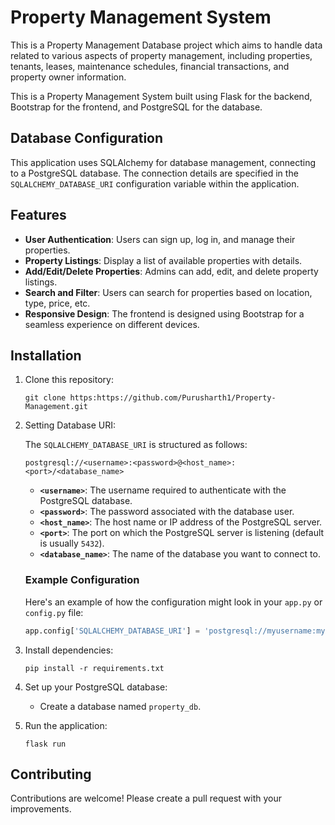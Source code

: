 # Property Management System
This is a Property Management Database project which aims to handle data related to various aspects of property management, including properties, tenants, leases, maintenance schedules, financial transactions, and property owner information.

This is a Property Management System built using Flask for the backend, Bootstrap for the frontend, and PostgreSQL for the database.

## Database Configuration

This application uses SQLAlchemy for database management, connecting to a PostgreSQL database. The connection details are specified in the `SQLALCHEMY_DATABASE_URI` configuration variable within the application.

## Features

- **User Authentication**: Users can sign up, log in, and manage their properties.
- **Property Listings**: Display a list of available properties with details.
- **Add/Edit/Delete Properties**: Admins can add, edit, and delete property listings.
- **Search and Filter**: Users can search for properties based on location, type, price, etc.
- **Responsive Design**: The frontend is designed using Bootstrap for a seamless experience on different devices.

## Installation

1. Clone this repository:
   ```
   git clone https:https://github.com/Purusharth1/Property-Management.git
   ```

2. Setting Database URI:

   The `SQLALCHEMY_DATABASE_URI` is structured as follows:

   ```
   postgresql://<username>:<password>@<host_name>:<port>/<database_name>
   ```

   - **`<username>`**: The username required to authenticate with the PostgreSQL database.
   - **`<password>`**: The password associated with the database user.
   - **`<host_name>`**: The host name or IP address of the PostgreSQL server.
   - **`<port>`**: The port on which the PostgreSQL server is listening (default is usually `5432`).
   - **`<database_name>`**: The name of the database you want to connect to.

   ### Example Configuration

    Here's an example of how the configuration might look in your `app.py` or `config.py` file:

    ```python
    app.config['SQLALCHEMY_DATABASE_URI'] = 'postgresql://myusername:mypassword@localhost:5432/mydatabase'
    ```


3. Install dependencies:
   ```
   pip install -r requirements.txt
   ```

4. Set up your PostgreSQL database:
   - Create a database named `property_db`.

5. Run the application:
   ```
   flask run
   ```

## Contributing

Contributions are welcome! Please create a pull request with your improvements.

